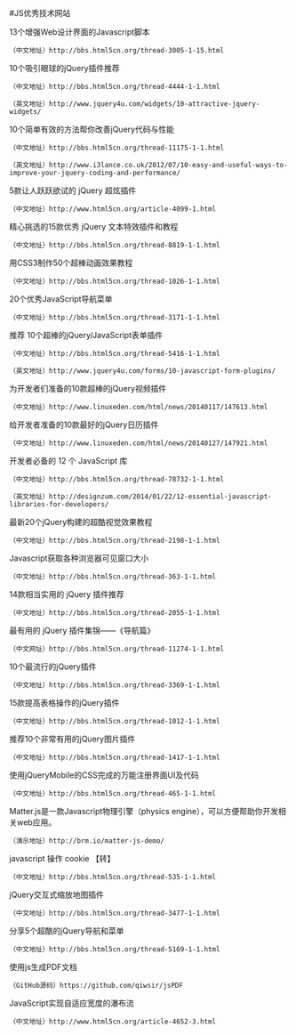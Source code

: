 #JS优秀技术网站

13个增强Web设计界面的Javascript脚本

    （中文地址）http://bbs.html5cn.org/thread-3005-1-15.html

10个吸引眼球的jQuery插件推荐

    （中文地址）http://bbs.html5cn.org/thread-4444-1-1.html

    （英文地址）http://www.jquery4u.com/widgets/10-attractive-jquery-widgets/

10个简单有效的方法帮你改善jQuery代码与性能

    （中文地址）http://bbs.html5cn.org/thread-11175-1-1.html

    （英文地址）http://www.i3lance.co.uk/2012/07/10-easy-and-useful-ways-to-improve-your-jquery-coding-and-performance/

5款让人跃跃欲试的 jQuery 超炫插件

    （中文地址）http://www.html5cn.org/article-4099-1.html

精心挑选的15款优秀 jQuery 文本特效插件和教程

    （中文地址）http://bbs.html5cn.org/thread-8819-1-1.html

用CSS3制作50个超棒动画效果教程

    （中文地址）http://bbs.html5cn.org/thread-1026-1-1.html

20个优秀JavaScript导航菜单

    （中文地址）http://bbs.html5cn.org/thread-3171-1-1.html

推荐 10个超棒的jQuery/JavaScript表单插件

    （中文地址）http://bbs.html5cn.org/thread-5416-1-1.html

    （英文地址）http://www.jquery4u.com/forms/10-javascript-form-plugins/

为开发者们准备的10款超棒的jQuery视频插件

    （中文地址）http://www.linuxeden.com/html/news/20140117/147613.html

给开发者准备的10款最好的jQuery日历插件

    （中文地址）http://www.linuxeden.com/html/news/20140127/147921.html

开发者必备的 12 个 JavaScript 库

    （中文地址）http://bbs.html5cn.org/thread-78732-1-1.html

    （英文地址）http://designzum.com/2014/01/22/12-essential-javascript-libraries-for-developers/

最新20个jQuery构建的超酷视觉效果教程

    （中文地址）http://bbs.html5cn.org/thread-2198-1-1.html

Javascript获取各种浏览器可见窗口大小

    （中文地址）http://bbs.html5cn.org/thread-363-1-1.html

14款相当实用的 jQuery 插件推荐

    （中文地址）http://bbs.html5cn.org/thread-2055-1-1.html

最有用的 jQuery 插件集锦——《导航篇》

    （中文网址）http://bbs.html5cn.org/thread-11274-1-1.html

10个最流行的jQuery插件

    （中文地址）http://bbs.html5cn.org/thread-3369-1-1.html

15款提高表格操作的jQuery插件

    （中文地址）http://bbs.html5cn.org/thread-1012-1-1.html

推荐10个非常有用的jQuery图片插件

    （中文地址）http://bbs.html5cn.org/thread-1417-1-1.html

使用jQueryMobile的CSS完成的万能注册界面UI及代码

    （中文地址）http://bbs.html5cn.org/thread-465-1-1.html

Matter.js是一款Javascript物理引擎（physics engine），可以方便帮助你开发相关web应用。

    （演示地址）http://brm.io/matter-js-demo/

javascript 操作 cookie 【转】

    （中文地址）http://bbs.html5cn.org/thread-535-1-1.html

jQuery交互式缩放地图插件

    （中文地址）http://bbs.html5cn.org/thread-3477-1-1.html

分享5个超酷的jQuery导航和菜单   

    （中文地址）http://bbs.html5cn.org/thread-5169-1-1.html

使用js生成PDF文档

    （GitHub源码）https://github.com/qiwsir/jsPDF

JavaScript实现自适应宽度的瀑布流 

    （中文地址）http://www.html5cn.org/article-4652-3.html
